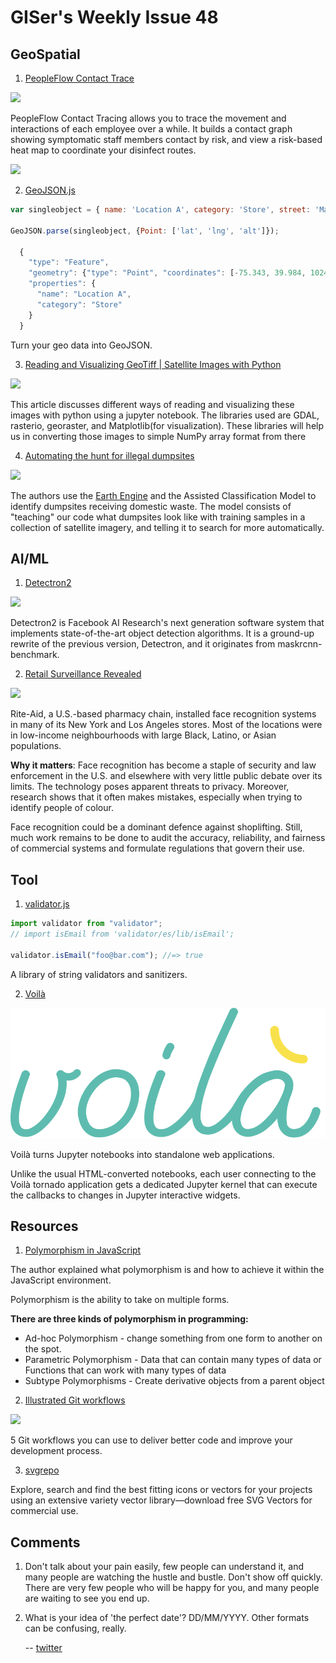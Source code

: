 # GISer's Weekly Issue 48

## GeoSpatial

1. [PeopleFlow Contact Trace](http://peopleflow.com/contact_tracing/)

![](https://peopleflow.com/wp-content/uploads/2020/05/contact-trace.png)

PeopleFlow Contact Tracing allows you to trace the movement and interactions of each employee over a while. It builds a contact graph showing symptomatic staff members contact by risk, and view a risk-based heat map to coordinate your disinfect routes.

![](https://peopleflow.com/wp-content/uploads/2020/05/peopleflow_contact_trace.png)

2. [GeoJSON.js](https://github.com/caseycesari/GeoJSON.js)

```js
var singleobject = { name: 'Location A', category: 'Store', street: 'Market', lat: 39.984, lng: -75.343, alt: 1024.76 }

GeoJSON.parse(singleobject, {Point: ['lat', 'lng', 'alt']});

  {
    "type": "Feature",
    "geometry": {"type": "Point", "coordinates": [-75.343, 39.984, 1024.76]},
    "properties": {
      "name": "Location A",
      "category": "Store"
    }
  }
```

Turn your geo data into GeoJSON.

3. [Reading and Visualizing GeoTiff | Satellite Images with Python](https://towardsdatascience.com/reading-and-visualizing-geotiff-images-with-python-8dcca7a74510)

![](https://miro.medium.com/max/1400/1*qCdqxf6RCkR9LZlnkIBb5w.png)

This article discusses different ways of reading and visualizing these images with python using a jupyter notebook. The libraries used are GDAL, rasterio, georaster, and Matplotlib(for visualization). These libraries will help us in converting those images to simple NumPy array format from there

4. [Automating the hunt for illegal dumpsites](https://towardsdatascience.com/automating-the-hunt-for-illegal-dumpsites-in-turkey-with-satellite-imagery-55288a687add)

![](https://miro.medium.com/max/1400/1*Ma_HUVPlahwSqy_czbrsFA.png)

The authors use the [Earth Engine](https://earthengine.google.com/) and the Assisted Classification Model to identify dumpsites receiving domestic waste. The model consists of "teaching" our code what dumpsites look like with training samples in a collection of satellite imagery, and telling it to search for more automatically.

## AI/ML

1. [Detectron2](https://github.com/facebookresearch/detectron2)

![](https://user-images.githubusercontent.com/1381301/66535560-d3422200-eace-11e9-9123-5535d469db19.png)

Detectron2 is Facebook AI Research's next generation software system that implements state-of-the-art object detection algorithms. It is a ground-up rewrite of the previous version, Detectron, and it originates from maskrcnn-benchmark.

2. [Retail Surveillance Revealed](https://www.reuters.com/investigates/special-report/usa-riteaid-software/)

![](https://blog.deeplearning.ai/hubfs/Rite%20Aid%202.gif)

Rite-Aid, a U.S.-based pharmacy chain, installed face recognition systems in many of its New York and Los Angeles stores. Most of the locations were in low-income neighbourhoods with large Black, Latino, or Asian populations.

**Why it matters**: Face recognition has become a staple of security and law enforcement in the U.S. and elsewhere with very little public debate over its limits. The technology poses apparent threats to privacy. Moreover, research shows that it often makes mistakes, especially when trying to identify people of colour.

Face recognition could be a dominant defence against shoplifting. Still, much work remains to be done to audit the accuracy, reliability, and fairness of commercial systems and formulate regulations that govern their use.

## Tool

1. [validator.js](https://github.com/validatorjs/validator.js)

```js
import validator from "validator";
// import isEmail from 'validator/es/lib/isEmail';

validator.isEmail("foo@bar.com"); //=> true
```

A library of string validators and sanitizers.

2. [Voilà](https://github.com/voila-dashboards/voila)

![](https://github.com/voila-dashboards/voila/raw/master/docs/source/voila-logo.svg)

Voilà turns Jupyter notebooks into standalone web applications.

Unlike the usual HTML-converted notebooks, each user connecting to the Voilà tornado application gets a dedicated Jupyter kernel that can execute the callbacks to changes in Jupyter interactive widgets.

## Resources

1. [Polymorphism in JavaScript](https://zellwk.com/blog/polymorphism-javascript/)

The author explained what polymorphism is and how to achieve it within the JavaScript environment.

Polymorphism is the ability to take on multiple forms.

**There are three kinds of polymorphism in programming:**

- Ad-hoc Polymorphism - change something from one form to another on the spot.
- Parametric Polymorphism - Data that can contain many types of data or Functions that can work with many types of data
- Subtype Polymorphisms - Create derivative objects from a parent object

2. [Illustrated Git workflows](https://zepel.io/blog/5-git-workflows-to-improve-development/)

![](https://zepel.io/blog/content/images/2020/05/GitFlow-git-workflow-2.png)

5 Git workflows you can use to deliver better code and improve your development process.

3. [svgrepo](https://www.svgrepo.com/)

Explore, search and find the best fitting icons or vectors for your projects using an extensive variety vector library—download free SVG Vectors for commercial use.

## Comments

1.  Don't talk about your pain easily, few people can understand it, and many people are watching the hustle and bustle. Don't show off quickly. There are very few people who will be happy for you, and many people are waiting to see you end up.

2.  What is your idea of 'the perfect date'?
    DD/MM/YYYY. Other formats can be confusing, really.

    -- [twitter](https://twitter.com/rafrasenberg/status/1286968074323865602)
